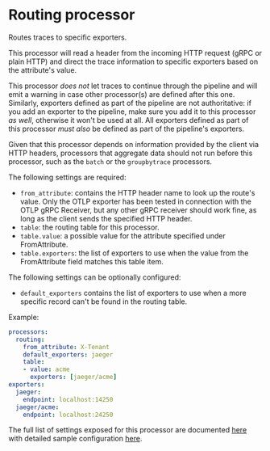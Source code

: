 # Routing processor

Routes traces to specific exporters.

This processor will read a header from the incoming HTTP request (gRPC or plain HTTP) and direct the trace information to specific exporters based on the attribute's value.

This processor *does not* let traces to continue through the pipeline and will emit a warning in case other processor(s) are defined after this one. Similarly, exporters defined as part of the pipeline are not authoritative: if you add an exporter to the pipeline, make sure you add it to this processor *as well*, otherwise it won't be used at all. All exporters defined as part of this processor *must also* be defined as part of the pipeline's exporters.

Given that this processor depends on information provided by the client via HTTP headers, processors that aggregate data should not run before this processor, such as the `batch` or the `groupbytrace` processors.

The following settings are required:

- `from_attribute`: contains the HTTP header name to look up the route's value. Only the OTLP exporter has been tested in connection with the OTLP gRPC Receiver, but any other gRPC receiver should work fine, as long as the client sends the specified HTTP header.
- `table`: the routing table for this processor.
- `table.value`: a possible value for the attribute specified under FromAttribute.
- `table.exporters`: the list of exporters to use when the value from the FromAttribute field matches this table item.

The following settings can be optionally configured:

- `default_exporters` contains the list of exporters to use when a more specific record can't be found in the routing table.

Example:

```yaml
processors:
  routing:
    from_attribute: X-Tenant
    default_exporters: jaeger
    table:
    - value: acme
      exporters: [jaeger/acme]
exporters:
  jaeger:
    endpoint: localhost:14250
  jaeger/acme:
    endpoint: localhost:24250
```

The full list of settings exposed for this processor are documented [here](./config.go) with detailed sample configuration [here](./testdata/config.yaml).
